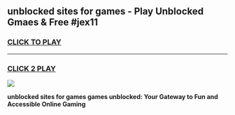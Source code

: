 
## unblocked sites for games - Play Unblocked Gmaes & Free #jex11
<h3>
<a href="https://news.freeplayer.one?title=unblocked_sites_for_games&ref=24F">CLICK TO PLAY</a></h3>
<hr>

<h3>
<a href="https://news.freeplayer.one?title=unblocked_sites_for_games&ref=24F">CLICK 2 PLAY</a>
  
</h3>

<a href="https://news.freeplayer.one?title=unblocked_sites_for_games&ref=24F/"><img src="https://clearcache.store/games.png"></a>


**unblocked sites for games games unblocked: Your Gateway to Fun and Accessible Online Gaming**
